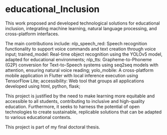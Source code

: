 # educational_Inclusion

This work proposed and developed technological solutions for educational inclusion, integrating machine learning, natural language processing, and cross-platform interfaces. 

The main contributions include:
nlp_speech_red: Speech recognition functionality to support voice commands and text creation through voice input; 
trained_model: Real-time object recognition using the YOLOv5 model, adapted for educational environments; 
nlp_tts: Grapheme-to-Phoneme (G2P) conversion for Text-to-Speech systems using seq2seq models with attention, ensuring natural voice reading; 
yolo_mobile: A cross-platform mobile application in Flutter with local inference execution using TensorFlow Lite;
accessibility: Web tool that groups all applications developed using html, python, flask;

This project is justified by the need to make learning more equitable and accessible to all students, contributing to inclusive and high-quality education. Furthermore, it seeks to harness the potential of open technologies to create sustainable, replicable solutions that can be adapted to various educational contexts.

This project is part of my final doctoral thesis.
